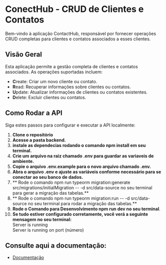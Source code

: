 # ConectHub - CRUD de Clientes e Contatos

Bem-vindo à aplicação ContactHub, responsável por fornecer operações CRUD completas para clientes e contatos associados a esses clientes.

## Visão Geral

Esta aplicação permite a gestão completa de clientes e contatos associados. As operações suportadas incluem:

- **C**reate: Criar um novo cliente ou contato.
- **R**ead: Recuperar informações sobre clientes ou contatos.
- **U**pdate: Atualizar informações de clientes ou contatos existentes.
- **D**elete: Excluir clientes ou contatos.

## Como Rodar a API

Siga estes passos para configurar e executar a API localmente:

1. **Clone o repositório**
2. **Acesse a pasta backend.**
3. **instale as dependecias rodando o comando npm install em seu terminal.**
4. **Crie um arquivo na raiz chamado .env para guardar as variaveis de ambiente.**
5. **Copie o arquivo .env.example para o novo arquivo chamado .env.**
6. **Abra o arquivo .env e ajuste as variáveis conforme necessário para se conectar ao seu banco de dados.**
7. ** Rode o comando npm run typeorm migration:generate src/migrations/initialMigration -- -d src/data-source no seu terminal para gerar a migração das tabelas.**
8. ** Rode o comando npm run typeorm migration:run -- -d src/data-source no seu terminal para rodar a migração das tabelas.**
9. **Rode o Comando para Desenvolvimento npm run dev no seu terminal**.
10. **Se tudo estiver configurado corretamente, você verá a seguinte mensagem no seu terminal:**<br>
   Server is running<br>
   Server is running on port (número)<br>

## Consulte aqui a documentação:
- [Documentação](https://api-doc-nu.vercel.app/)
